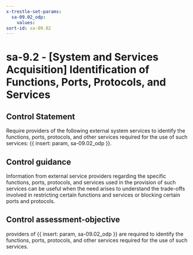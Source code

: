 ```yaml
---
x-trestle-set-params:
  sa-09.02_odp:
    values:
sort-id: sa-09.02
---
```


# sa-9.2 - \[System and Services Acquisition\] Identification of Functions, Ports, Protocols, and Services

## Control Statement

Require providers of the following external system services to identify the functions, ports, protocols, and other services required for the use of such services: {{ insert: param, sa-09.02_odp }}.

## Control guidance

Information from external service providers regarding the specific functions, ports, protocols, and services used in the provision of such services can be useful when the need arises to understand the trade-offs involved in restricting certain functions and services or blocking certain ports and protocols.

## Control assessment-objective

providers of {{ insert: param, sa-09.02_odp }} are required to identify the functions, ports, protocols, and other services required for the use of such services.
